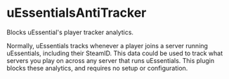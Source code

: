 # uEssentialsAntiTracker
Blocks uEssential's player tracker analytics. 

Normally, uEssentials tracks whenever a player joins a server running uEssentials, including their SteamID. This data could be used to track what servers you play on across any server that runs uEssentials.
This plugin blocks these analytics, and requires no setup or configuration.
